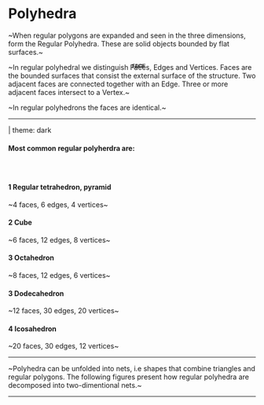 


# Polyhedra

~When regular polygons are expanded and seen in the three dimensions, form the Regular Polyhedra. These are solid objects bounded by flat surfaces.~

<center>
    <f-scene3 style="position:relative;">
        <f-box3 rotation="30 30 0" scale="1.5"  />
        <div style="z-index:8; position:absolute; top:0; left:0; width:100%; height:100%; font-family:var(--font-mono); font-weight:400; font-size:75%;">
            <div style="position:absolute; top:12%; left:25%;">EDGE</div>
            <div style="position:absolute; top:54%; left:52%; color:var(--white)">FACE</div>
        </div>
    </f-scene3>
</center>

~In regular polyhedral we distinguish Faces, Edges and Vertices. Faces are the bounded surfaces that consist the external surface of the structure. Two adjacent faces are connected together with an Edge. Three or more  adjacent faces intersect to a Vertex.~

~In regular polyhedrons the faces are identical.~


---

| theme: dark


#### Most common regular polyherdra are:

### &nbsp;

#### **1** Regular tetrahedron, pyramid
~4 faces, 6 edges, 4 vertices~

<center>
    <f-scene3 style="width:100%;">
        <!-- <f-polyhedron3 hedron="Tetrahedron" rotation="0 90 0" scale="1.5" /> -->
        <f-hedron3 :shading="true" :height="1" :strokeWidth="0" :count="4" rotation="-30 0 60" scale="1.5" />
    </f-scene3>
</center>


#### **2** Cube
~6 faces, 12 edges, 8 vertices~

<center>
    <f-scene3>
        <f-box3 rotation="30 30 0" scale="1.5" />
    </f-scene3>
</center>


#### **3** Octahedron
~8 faces, 12 edges, 6 vertices~

<center>
    <f-scene3>
         <f-polyhedron3 hedron="Octahedron" rotation="-80 0 45" scale="1.5" :opacity="1" />
    </f-scene3>
</center>


#### **3** Dodecahedron
~12 faces, 30 edges, 20 vertices~

<center>
    <f-scene3>
        <f-polyhedron3 hedron="Dodecahedron" rotation="0 10 20" scale="1.5" />
    </f-scene3>
</center>


#### **4** Icosahedron
~20 faces, 30 edges, 12 vertices~

<center>
    <f-scene3>
        <f-polyhedron3 hedron="Icosahedron" rotation="0 10 20" scale="1.5" />
    </f-scene3>
</center>




---


~Polyhedra can be unfolded into nets, i.e shapes that combine triangles and regular polygons. The following figures present how regular polyhedra are decomposed into two-dimentional nets.~


---




